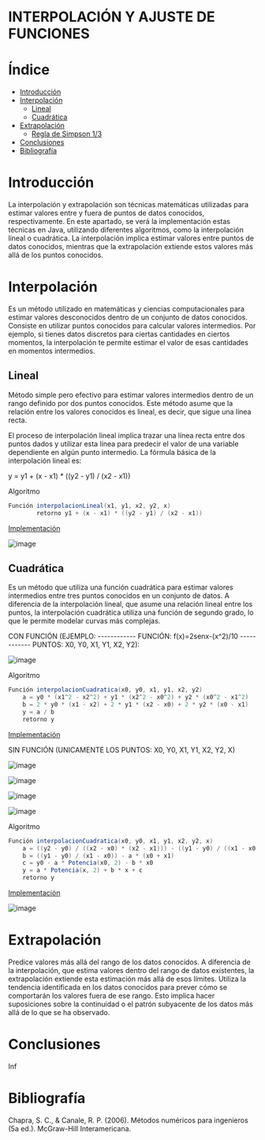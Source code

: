 # INTERPOLACIÓN Y AJUSTE DE FUNCIONES

# Índice

* [Introducción](#introducción)
* [Interpolación](#interpolación)
  * [Lineal](#lineal)
  * [Cuadrática](#cuadrática)
* [Extrapolación](#extrapolación)
  * [Regla de Simpson 1/3](#regla_de-simpson_13)
* [Conclusiones](#conclusiones)
* [Bibliografía](#bibliografía)

# Introducción

La interpolación y extrapolación son técnicas matemáticas utilizadas para estimar valores entre y fuera de puntos de datos conocidos, respectivamente. En este apartado, se verá la implementación estas técnicas en Java, utilizando diferentes algoritmos, como la interpolación lineal o cuadrática.
La interpolación implica estimar valores entre puntos de datos conocidos, mientras que la extrapolación extiende estos valores más allá de los puntos conocidos.

# Interpolación

Es un método utilizado en matemáticas y ciencias computacionales para estimar valores desconocidos dentro de un conjunto de datos conocidos. 
Consiste en utilizar puntos conocidos para calcular valores intermedios. Por ejemplo, si tienes datos discretos para ciertas cantidades en ciertos momentos, la interpolación te permite estimar el valor de esas cantidades en momentos intermedios.

## Lineal

Método simple pero efectivo para estimar valores intermedios dentro de un rango definido por dos puntos conocidos. Este método asume que la relación entre los valores conocidos es lineal, es decir, que sigue una línea recta.

El proceso de interpolación lineal implica trazar una línea recta entre dos puntos dados y utilizar esta línea para predecir el valor de una variable dependiente en algún punto intermedio. La fórmula básica de la interpolación lineal es:

y = y1 + (x - x1) * ((y2 - y1) / (x2 - x1))

Algoritmo
```java
Función interpolacionLineal(x1, y1, x2, y2, x)
        retorno y1 + (x - x1) * ((y2 - y1) / (x2 - x1))
```

[Implementación](https://github.com/NiliLG/MetodosNumericosT5/tree/master/Interpolaci%C3%B3n/Lineal)

![image](https://github.com/NiliLG/MetodosNumericosT5/assets/147437701/dc03d2df-7d2d-4832-b16b-7f84720fa0da)

## Cuadrática

Es un método que utiliza una función cuadrática para estimar valores intermedios entre tres puntos conocidos en un conjunto de datos. A diferencia de la interpolación lineal, que asume una relación lineal entre los puntos, la interpolación cuadrática utiliza una función de segundo grado, lo que le permite modelar curvas más complejas.

CON FUNCIÓN (EJEMPLO: ------------ FUNCIÓN: f(x)=2senx-(x^2)/10 ------------ PUNTOS: X0, Y0, X1, Y1, X2, Y2):

![image](https://github.com/NiliLG/MetodosNumericosT5/assets/147437701/87d1a744-013f-42b0-8063-32d202b7653a)

Algoritmo
```java
Función interpolacionCuadratica(x0, y0, x1, y1, x2, y2)
    a = y0 * (x1^2 - x2^2) + y1 * (x2^2 - x0^2) + y2 * (x0^2 - x1^2)
    b = 2 * y0 * (x1 - x2) + 2 * y1 * (x2 - x0) + 2 * y2 * (x0 - x1)
    y = a / b
    retorno y
```

[Implementación](https://github.com/NiliLG/MetodosNumericosT5/tree/master/Interpolaci%C3%B3n/Cuadratica)

SIN FUNCIÓN (UNICAMENTE LOS PUNTOS: X0, Y0, X1, Y1, X2, Y2, X)

![image](https://github.com/NiliLG/MetodosNumericosT5/assets/147437701/1dd900ad-a1f0-49e8-8286-cac0cb71aeff)

![image](https://github.com/NiliLG/MetodosNumericosT5/assets/147437701/e9c082e5-c53c-4bd4-a376-5024d4d63b57)

![image](https://github.com/NiliLG/MetodosNumericosT5/assets/147437701/d9801ab9-2966-439f-a119-e4dbdcf4ce04)

![image](https://github.com/NiliLG/MetodosNumericosT5/assets/147437701/40e0419e-6ca9-4d16-9e2a-6ef8801e39ab)


Algoritmo
```java
Función interpolacionCuadratica(x0, y0, x1, y1, x2, y2, x)
    a = ((y2 - y0) / ((x2 - x0) * (x2 - x1))) - ((y1 - y0) / ((x1 - x0) * (x2 - x1)))
    b = ((y1 - y0) / (x1 - x0)) - a * (x0 + x1)
    c = y0 - a * Potencia(x0, 2) - b * x0
    y = a * Potencia(x, 2) + b * x + c
    retorno y
```

[Implementación](https://github.com/NiliLG/MetodosNumericosT5/tree/master/Interpolaci%C3%B3n/CuadraticaSF)

![image](https://github.com/NiliLG/MetodosNumericosT5/assets/147437701/791f5b2a-36d8-44ad-831c-ccd3d051dbce)


# Extrapolación

Predice valores más allá del rango de los datos conocidos. A diferencia de la interpolación, que estima valores dentro del rango de datos existentes, la extrapolación extiende esta estimación más allá de esos límites. Utiliza la tendencia identificada en los datos conocidos para prever cómo se comportarán los valores fuera de ese rango. Esto implica hacer suposiciones sobre la continuidad o el patrón subyacente de los datos más allá de lo que se ha observado.

# Conclusiones

Inf

# Bibliografía

Chapra, S. C., & Canale, R. P. (2006). Métodos numéricos para ingenieros (5a ed.). McGraw-Hill Interamericana.

